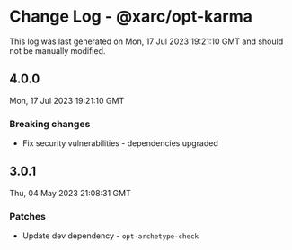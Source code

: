 # Change Log - @xarc/opt-karma

This log was last generated on Mon, 17 Jul 2023 19:21:10 GMT and should not be manually modified.

## 4.0.0
Mon, 17 Jul 2023 19:21:10 GMT

### Breaking changes

- Fix security vulnerabilities - dependencies upgraded

## 3.0.1
Thu, 04 May 2023 21:08:31 GMT

### Patches

- Update dev dependency - `opt-archetype-check` 

